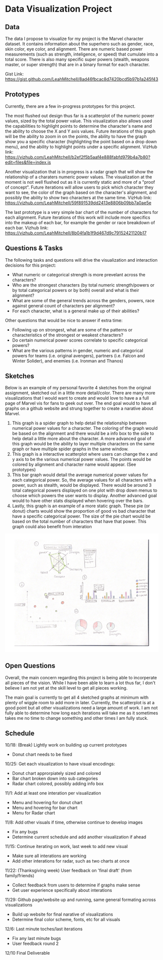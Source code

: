# Data Visualization Project

## Data

The data I propose to visualize for my project is the Marvel character dataset. It contains information about the superhero such as gender, race, skin color, eye color, and alignment. There are numeric based power measurements (such as strength, inteligence, or speed) that cumulate into a total score. There is also many specific super powers (stealth, weapons master, or super strength) that are in a binary format for each character.

Gist Link:
https://gist.github.com/LeahMitchell/8ad46fbcac8d7420bcd5b97b1a245f43

## Prototypes

Currently, there are a few in-progress prototypes for this project. 

The most flushed out design thus far is a scatterplot of the numeric power values, sized by the total power value. This visualization also allows used the capabilities to highlight points to determine the character's name and the ability to choose the X and Y axis values. Future iterations of this graph will be the ability to zoom in on the points, the ability to have the graph show you a specific character (highlighting the point based on a drop down menu), and the ability to highlight points under a specific alignment.
VizHub link: https://vizhub.com/LeahMitchell/b2ef2f5b5aaf4e888fabfd979b4a7b80?edit=files&file=index.js

Another visualization that is in progress is a radar graph that will show the relationship of a charaters numeric power values. The visualization at the moment is not well flushed out as it is currently static and more of a "proof of concept". Future iterations will allow users to pick which character they want to see, the color of the graph based on the character's alignment, and possibly the ability to show two characters at the same time. 
VizHub link: https://vizhub.com/LeahMitchell/59f891539dd2413e8806b09bb7a0ae5e

The last prototype is a very simple bar chart of the number of characters for each alignment. Future iterations of this work will include more specifics into the makeup of each bar, for example the gender or race breakdown of each bar. 
Vizhub link: https://vizhub.com/LeahMitchell/8b04fa1b1f9d467d9c79152421120b17

## Questions & Tasks

The following tasks and questions will drive the visualization and interaction decisions for this project:

 * What numeric or categorical strength is more prevelant across the characters? 
 * Who are the strongest characters (by total numeric strength/powers or by total categorical powers or by both) overall and what is their alignment? 
 * What are some of the general trends across the genders, powers, race against general count of characters per alignment?
 * For each character, what is a general make up of their abilities? 

Other questions that would be nice to answer if extra time: 

* Following up on strongest, what are some of the patterns or characteristics of the strongest or weakest characters?
* Do certain numerical power scores correlate to specific categorical powers?
* What are the various patterns in gender, numeric and categorical powers for teams (i.e. original avengers), partners (i.e. Falcon and Winter Solider), and enemies (i.e. Ironman and Thanos)


## Sketches
Below is an example of my personal favorite 4 sketches from the original assignment, sketched out in a little more detail/color. There are many more visualizations that I would want to create and would love to have a a full page of Marvel vis for fans to geek out over. The end goal would to have all graphs on a github website and strung together to create a narative about Marvel. 

1. This graph is a spider graph to help detail the relationship between numerical power values for a character. The coloring of the graph would be based on the alignment and there would be a info box to the side to help detail a little more about the character. A more advanced goal of this graph would be the ability to layer multiple characters on the same graph or have multiple spider graphs in the same window. 
2. This graph is a interactive scatterplot where users can change the x and y axis to be the various numerical power values. The points would be colored by alignment and character name would appear. (See prototypes)
3. This bar graph would detail the average numerical power values for each categorical power. So, the average values for all characters with a power, such as stealth, would be displayed. There would be around 3 total categorical powers displayed on one plot with drop down menus to choose which powers the user wants to display. Another advanced goal would to have other stats displayed when hovering over the bars. 
4. Lastly, this graph is an example of a more static graph. These pie (or donut) charts would show the proportion of good vs bad character that have a specific categorical power. The size of the pie chart would be based on the total number of characters that have that power. This graph could also benefit from interation 


![image](https://github.com/LeahMitchell/dataviz-project/blob/master/Stealth-1.png)


## Open Questions

Overall, the main concern regarding this project is being able to incorperate all pieces of the vision. While I have been able to learn a lot thus far, I don't believe I am not yet at the skill level to get all pieces working. 

The main goal is currently to get all 4 sketched graphs at minimum with plenty of wiggle room to add more in later. Currently, the scatterplot is at a good point but all other visualizations need a large amount of work. I am not fully able to determine how long each iterations will take me as it sometimes takes me no time to change something and other times I am fully stuck. 

## Schedule

10/18: (Break) Lightly work on building up current prototypes
* Donut chart needs to be fixed

10/25: Get each visualization to have visual encodings:
 * Donut chart approrpiately sized and colored
 * Bar chart broken down into sub categories
 * Radar chart colored, possibly adding info box

11/1: Add at least one interation per visualization
* Menu and hovering for donut chart
* Menu and hovering for bar chart
* Menu for Radar chart

11/8: Add other visuals if time, otherwise continue to develop images
* Fix any bugs 
* Determine current schedule and add another visualization if ahead

11/15: Continue iterating on work, last week to add new visual
* Make sure all interations are working
* Add other interations for radar, such as two charts at once

11/22: (Thanksgiving week) User feedback on 'final draft' (from family/friends)
* Collect feedback from users to determine if graphs make sense
* Get user experience specifically about interations 


11/29: Github page/website up and running, same general formating across visualizations
* Build up website for final narative of visualizations
* Determine final color scheme, fonts, etc for all visuals  

12/6: Last minute toches/last iterations
* Fix any last minute bugs
* User feedback round 2

12/10 Final Deliverable


